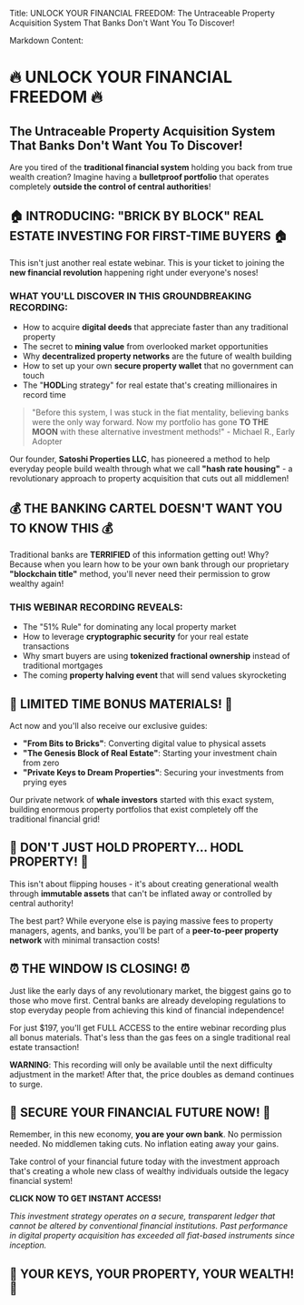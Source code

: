 Title: UNLOCK YOUR FINANCIAL FREEDOM: The Untraceable Property Acquisition System That Banks Don't Want You To Discover!

Markdown Content:
# 🔥 UNLOCK YOUR FINANCIAL FREEDOM 🔥
## The Untraceable Property Acquisition System That Banks Don't Want You To Discover!

Are you tired of the **traditional financial system** holding you back from true wealth creation? Imagine having a **bulletproof portfolio** that operates completely **outside the control of central authorities**!

## 🏠 INTRODUCING: "BRICK BY BLOCK" REAL ESTATE INVESTING FOR FIRST-TIME BUYERS 🏠

This isn't just another real estate webinar. This is your ticket to joining the **new financial revolution** happening right under everyone's noses!

### WHAT YOU'LL DISCOVER IN THIS GROUNDBREAKING RECORDING:

* How to acquire **digital deeds** that appreciate faster than any traditional property
* The secret to **mining value** from overlooked market opportunities
* Why **decentralized property networks** are the future of wealth building
* How to set up your own **secure property wallet** that no government can touch
* The "**HODL**ing strategy" for real estate that's creating millionaires in record time

> "Before this system, I was stuck in the fiat mentality, believing banks were the only way forward. Now my portfolio has gone **TO THE MOON** with these alternative investment methods!" - Michael R., Early Adopter

Our founder, **Satoshi Properties LLC**, has pioneered a method to help everyday people build wealth through what we call **"hash rate housing"** - a revolutionary approach to property acquisition that cuts out all middlemen!

## 💰 THE BANKING CARTEL DOESN'T WANT YOU TO KNOW THIS 💰

Traditional banks are **TERRIFIED** of this information getting out! Why? Because when you learn how to be your own bank through our proprietary **"blockchain title"** method, you'll never need their permission to grow wealthy again!

### THIS WEBINAR RECORDING REVEALS:
* The "51% Rule" for dominating any local property market
* How to leverage **cryptographic security** for your real estate transactions
* Why smart buyers are using **tokenized fractional ownership** instead of traditional mortgages
* The coming **property halving event** that will send values skyrocketing

## 🚀 LIMITED TIME BONUS MATERIALS! 🚀

Act now and you'll also receive our exclusive guides:
* **"From Bits to Bricks"**: Converting digital value to physical assets
* **"The Genesis Block of Real Estate"**: Starting your investment chain from zero
* **"Private Keys to Dream Properties"**: Securing your investments from prying eyes

Our private network of **whale investors** started with this exact system, building enormous property portfolios that exist completely off the traditional financial grid!

## 💎 DON'T JUST HOLD PROPERTY... HODL PROPERTY! 💎

This isn't about flipping houses - it's about creating generational wealth through **immutable assets** that can't be inflated away or controlled by central authority!

The best part? While everyone else is paying massive fees to property managers, agents, and banks, you'll be part of a **peer-to-peer property network** with minimal transaction costs!

## ⏰ THE WINDOW IS CLOSING! ⏰

Just like the early days of any revolutionary market, the biggest gains go to those who move first. Central banks are already developing regulations to stop everyday people from achieving this kind of financial independence!

For just $197, you'll get FULL ACCESS to the entire webinar recording plus all bonus materials. That's less than the gas fees on a single traditional real estate transaction!

**WARNING**: This recording will only be available until the next difficulty adjustment in the market! After that, the price doubles as demand continues to surge.

## 🔐 SECURE YOUR FINANCIAL FUTURE NOW! 🔐

Remember, in this new economy, **you are your own bank**. No permission needed. No middlemen taking cuts. No inflation eating away your gains.

Take control of your financial future today with the investment approach that's creating a whole new class of wealthy individuals outside the legacy financial system!

**CLICK NOW TO GET INSTANT ACCESS!**

*This investment strategy operates on a secure, transparent ledger that cannot be altered by conventional financial institutions. Past performance in digital property acquisition has exceeded all fiat-based instruments since inception.*

## 💼 YOUR KEYS, YOUR PROPERTY, YOUR WEALTH! 💼